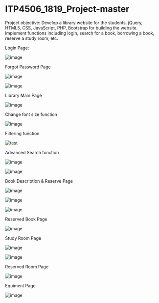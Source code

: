 # ITP4506_1819_Project-master
Project objective:
	Develop a library website for the students.
	jQuery, HTML5, CSS, JavaScript, PHP, Bootstrap for building the website.
	Implement functions including login, search for a book, borrowing a book, reserve a study room, etc. 



Login Page:

![image](https://user-images.githubusercontent.com/42562789/169684363-d87498dd-25d8-40e2-8bff-c47331fb02c0.png)

Forgot Password Page

![image](https://user-images.githubusercontent.com/42562789/169702480-b1c94a57-36b5-46d9-b569-df0946244c7b.png)

![image](https://user-images.githubusercontent.com/42562789/169702574-222a8dd1-a975-478d-b76b-f45c5b13620a.png)

Library Main Page

![image](https://user-images.githubusercontent.com/42562789/169702607-b981230d-25fc-44d4-b14e-6c162a7aa789.png)

Change font size function

![image](https://user-images.githubusercontent.com/42562789/169706355-9c9add14-cd7b-4f68-9d24-1bc613f0bd4b.png)

Filtering function

![test](https://user-images.githubusercontent.com/42562789/169706284-fdd5738b-609c-4f78-b722-21f69fff8593.png)

Advanced Search function

![image](https://user-images.githubusercontent.com/42562789/169703123-7b30f839-966d-4338-9707-835c33472b32.png)

![image](https://user-images.githubusercontent.com/42562789/169703101-731c8de2-51c3-4ab5-a985-a089270f1972.png)

Book Description & Reserve Page

![image](https://user-images.githubusercontent.com/42562789/169704704-e867c8bb-ae18-4b34-af9f-f797a5c14840.png)

![image](https://user-images.githubusercontent.com/42562789/169704757-49e9683e-4756-4a53-89ef-33b6db2e09ed.png)

![image](https://user-images.githubusercontent.com/42562789/169704855-b4932887-91f7-4d84-aedf-17fe7d558ca0.png)

Reserved Book Page

![image](https://user-images.githubusercontent.com/42562789/169705314-6dc94a89-e096-4274-b5b7-47dcde1537a6.png)

Study Room Page

![image](https://user-images.githubusercontent.com/42562789/169705466-bd9cd2e0-7992-42b0-bda0-1362e4f896b1.png)

![image](https://user-images.githubusercontent.com/42562789/169704967-0fbb46b8-4666-4dc9-a1fe-26a71214011f.png)

Reserved Room Page

![image](https://user-images.githubusercontent.com/42562789/169705128-7f68b467-ae74-4252-bd08-a4f7ffddc8f5.png)

Equiment Page

![image](https://user-images.githubusercontent.com/42562789/169705183-2f821dbd-a590-4811-a476-0a6d7bcd771b.png)

